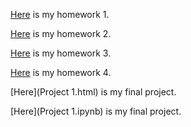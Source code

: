 


[Here](ie582hw1v2.html) is my homework 1.

[Here](IE-582-homework-2--30-OCT-2019.html) is my homework 2.


[Here](IE-582-homework--3-28-NOV-2019.html) is my homework 3.

[Here](Hw4_v2.html) is my homework 4.

[Here](Project 1.html) is my final project.

[Here](Project 1.ipynb) is my final project.

